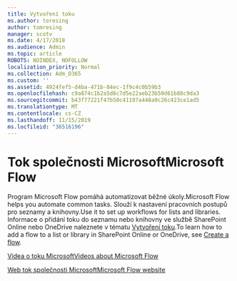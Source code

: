 ```yaml
---
title: Vytvoření toku
ms.author: toresing
author: tomresing
manager: scotv
ms.date: 4/17/2018
ms.audience: Admin
ms.topic: article
ROBOTS: NOINDEX, NOFOLLOW
localization_priority: Normal
ms.collection: Adm_O365
ms.custom: ''
ms.assetid: 4924fef5-d4ba-471b-84ec-1f9c4c0b59b3
ms.openlocfilehash: c9a874c1b2a5d6c7d5e22aeb23b50d61b88c9da3
ms.sourcegitcommit: b43f77221f47b50c41197a448a9c26c423ce1ad5
ms.translationtype: MT
ms.contentlocale: cs-CZ
ms.lasthandoff: 11/15/2019
ms.locfileid: "36516196"
---
```

# <a name="microsoft-flow"></a><span data-ttu-id="60f76-102">Tok společnosti Microsoft</span><span class="sxs-lookup"><span data-stu-id="60f76-102">Microsoft Flow</span></span>

<span data-ttu-id="60f76-103">Program Microsoft Flow pomáhá automatizovat běžné úkoly.</span><span class="sxs-lookup"><span data-stu-id="60f76-103">Microsoft Flow helps you automate common tasks.</span></span> <span data-ttu-id="60f76-104">Slouží k nastavení pracovních postupů pro seznamy a knihovny.</span><span class="sxs-lookup"><span data-stu-id="60f76-104">Use it to set up workflows for lists and libraries.</span></span> <span data-ttu-id="60f76-105">Informace o přidání toku do seznamu nebo knihovny ve službě SharePoint Online nebo OneDrive naleznete v tématu [Vytvoření toku](https://go.microsoft.com/fwlink/?linkid=869408).</span><span class="sxs-lookup"><span data-stu-id="60f76-105">To learn how to add a flow to a list or library in SharePoint Online or OneDrive, see [Create a flow](https://go.microsoft.com/fwlink/?linkid=869408).</span></span>
  
[<span data-ttu-id="60f76-106">Videa o toku Microsoft</span><span class="sxs-lookup"><span data-stu-id="60f76-106">Videos about Microsoft Flow</span></span>](https://go.microsoft.com/fwlink/?linkid=864641)
  
[<span data-ttu-id="60f76-107">Web tok společnosti Microsoft</span><span class="sxs-lookup"><span data-stu-id="60f76-107">Microsoft Flow website</span></span>](https://go.microsoft.com/fwlink/?linkid=864642)
  

